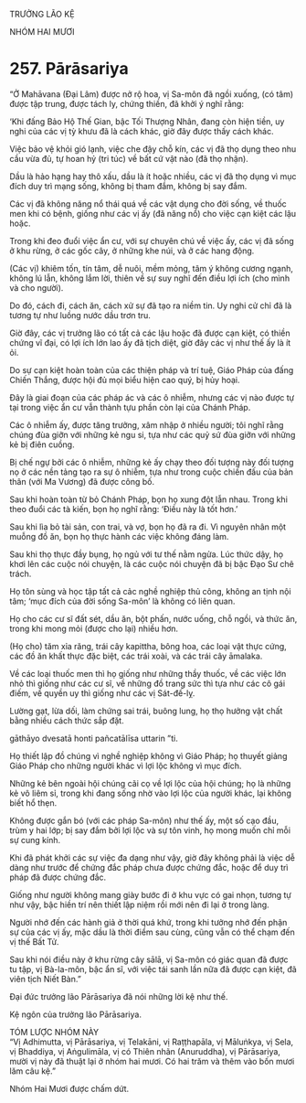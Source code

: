 TRƯỞNG LÃO KỆ

NHÓM HAI MƯƠI

# 257. Pārāsariya

“Ở Mahāvana (Đại Lâm) được nở rộ hoa, vị Sa-môn đã ngồi xuống, (có tâm) được tập trung, được tách ly, chứng thiền, đã khởi ý nghĩ rằng:

‘Khi đấng Bảo Hộ Thế Gian, bậc Tối Thượng Nhân, đang còn hiện tiền, uy nghi của các vị tỳ khưu đã là cách khác, giờ đây được thấy cách khác.

Việc bảo vệ khỏi gió lạnh, việc che đậy chỗ kín, các vị đã thọ dụng theo nhu cầu vừa đủ, tự hoan hỷ (tri túc) về bất cứ vật nào (đã thọ nhận).

Dầu là hảo hạng hay thô xấu, dầu là ít hoặc nhiều, các vị đã thọ dụng vì mục đích duy trì mạng sống, không bị tham đắm, không bị say đắm.

Các vị đã không năng nổ thái quá về các vật dụng cho đời sống, về thuốc men khi có bệnh, giống như các vị ấy (đã năng nổ) cho việc cạn kiệt các lậu hoặc.

Trong khi đeo đuổi việc ẩn cư, với sự chuyên chú về việc ấy, các vị đã sống ở khu rừng, ở các gốc cây, ở những khe núi, và ở các hang động.

(Các vị) khiêm tốn, tín tâm, dễ nuôi, mềm mỏng, tâm ý không cương ngạnh, không lú lẫn, không lắm lời, thiên về sự suy nghĩ đến điều lợi ích (cho mình và cho người).

Do đó, cách đi, cách ăn, cách xử sự đã tạo ra niềm tin. Uy nghi cử chỉ đã là tương tự như luồng nước dầu trơn tru.

Giờ đây, các vị trưởng lão có tất cả các lậu hoặc đã được cạn kiệt, có thiền chứng vĩ đại, có lợi ích lớn lao ấy đã tịch diệt, giờ đây các vị như thế ấy là ít ỏi.

Do sự cạn kiệt hoàn toàn của các thiện pháp và trí tuệ, Giáo Pháp của đấng Chiến Thắng, được hội đủ mọi biểu hiện cao quý, bị hủy hoại.

Đây là giai đoạn của các pháp ác và các ô nhiễm, nhưng các vị nào được tự tại trong việc ẩn cư vẫn thành tựu phần còn lại của Chánh Pháp.

Các ô nhiễm ấy, được tăng trưởng, xâm nhập ở nhiều người; tôi nghĩ rằng chúng đùa giỡn với những kẻ ngu si, tựa như các quỷ sứ đùa giỡn với những kẻ bị điên cuồng.

Bị chế ngự bởi các ô nhiễm, những kẻ ấy chạy theo đối tượng này đối tượng nọ ở các nền tảng tạo ra sự ô nhiễm, tựa như trong cuộc chiến đấu của bản thân (với Ma Vương) đã được công bố.

Sau khi hoàn toàn từ bỏ Chánh Pháp, bọn họ xung đột lẫn nhau. Trong khi theo đuổi các tà kiến, bọn họ nghĩ rằng: ‘Điều này là tốt hơn.’

Sau khi lìa bỏ tài sản, con trai, và vợ, bọn họ đã ra đi. Vì nguyên nhân một muỗng đồ ăn, bọn họ thực hành các việc không đáng làm.

Sau khi thọ thực đầy bụng, họ ngủ với tư thế nằm ngửa. Lúc thức dậy, họ khơi lên các cuộc nói chuyện, là các cuộc nói chuyện đã bị bậc Đạo Sư chê trách.

Họ tôn sùng và học tập tất cả cảc nghề nghiệp thủ công, không an tịnh nội tâm; ‘mục đích của đời sống Sa-môn’ là không có liên quan.

Họ cho các cư sĩ đất sét, dầu ăn, bột phấn, nước uống, chỗ ngồi, và thức ăn, trong khi mong mỏi (được cho lại) nhiều hơn.

(Họ cho) tăm xỉa răng, trái cây kapittha, bông hoa, các loại vật thực cứng, các đồ ăn khất thực đặc biệt, các trái xoài, và các trái cây āmalaka.

Về các loại thuốc men thì họ giống như những thầy thuốc, về các việc lớn nhỏ thì giống như các cư sĩ, về những đồ trang sức thì tựa như các cô gái điếm, về quyền uy thì giống như các vị Sát-đế-lỵ.

Lường gạt, lừa dối, làm chứng sai trái, buông lung, họ thọ hưởng vật chất bằng nhiều cách thức sắp đặt.

gāthāyo dvesatā honti pañcatālīsa uttarin ”ti.

Họ thiết lập đồ chúng vì nghề nghiệp không vì Giáo Pháp; họ thuyết giảng Giáo Pháp cho những người khác vì lợi lộc không vì mục đích.

Những kẻ bên ngoài hội chúng cãi cọ về lợi lộc của hội chúng; họ là những kẻ vô liêm sỉ, trong khi đang sống nhờ vào lợi lộc của người khác, lại không biết hổ thẹn.

Không được gắn bó (với các pháp Sa-môn) như thế ấy, một số cạo đầu, trùm y hai lớp; bị say đắm bởi lợi lộc và sự tôn vinh, họ mong muốn chỉ mỗi sự cung kính.

Khi đã phát khởi các sự việc đa dạng như vậy, giờ đây không phải là việc dễ dàng như trước để chứng đắc pháp chưa được chứng đắc, hoặc để duy trì pháp đã được chứng đắc.

Giống như người không mang giày bước đi ở khu vực có gai nhọn, tương tự như vậy, bậc hiền trí nên thiết lập niệm rồi mới nên đi lại ở trong làng.

Người nhớ đến các hành giả ở thời quá khứ, trong khi tưởng nhớ đến phận sự của các vị ấy, mặc dầu là thời điểm sau cùng, cũng vẫn có thể chạm đến vị thế Bất Tử.

Sau khi nói điều này ở khu rừng cây sālā, vị Sa-môn có giác quan đã được tu tập, vị Bà-la-môn, bậc ẩn sĩ, với việc tái sanh lần nữa đã được cạn kiệt, đã viên tịch Niết Bàn.”

Đại đức trưởng lão Pārāsariya đã nói những lời kệ như thế.

Kệ ngôn của trưởng lão Pārāsariya.

TÓM LƯỢC NHÓM NÀY  
“Vị Adhimutta, vị Pārāsariya, vị Telakāni, vị Raṭṭhapāla, vị Māluṅkya, vị Sela, vị Bhaddiya, vị Aṅgulimāla, vị có Thiên nhãn (Anuruddha), vị Pārāsariya, mười vị này đã thuật lại ở nhóm hai mươi. Có hai trăm và thêm vào bốn mươi lăm câu kệ.”

Nhóm Hai Mươi được chấm dứt.
